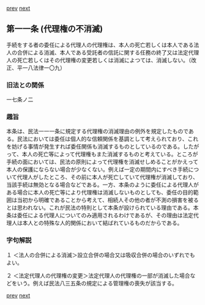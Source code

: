 [prev](/specific/markdowns/特許法/009_Mp-Ch_1-At_10.md)
[next](/specific/markdowns/特許法/011_Mp-Ch_1-At_12.md)
## 第一一条 (代理権の不消滅)
手続をする者の委任による代理人の代理権は、本人の死亡若しくは本人である法人の合併による消滅、本人である受託者の信託に関する任務の終了又は法定代理人の死亡若しくはその代理権の変更若しくは消滅によつては、消滅しない。（改正、平一八法律一〇九）


### 旧法との関係
一七条ノ二

### 趣旨
本条は、民法一一一条に規定する代理権の消滅理由の例外を規定したものである。民法においては委任は個人的な信頼関係を基調として考えられており、これを妨げる事情が発生すれば委任関係も消滅するものとしているのである。したがって、本人の死亡等によって代理権もまた消滅するものと考えている。ところが手続の面においては、民法の原則によって代理権を消滅せしめることがかえって本人の保護にならない場合が少なくない。例えば一定の期間内にすべき手続について代理人がしたところ、その前に本人が死亡していて代理権が消滅しており、当該手続は無効となる場合などである。一方、本条のように委任による代理人がある場合に本人の死亡等により代理権は消滅しないものとしても、委任の目的範囲は当初から明確であることから考えて、相続人その他の者が不測の損害を被るとは思われない。これが民法の特則として本条が設けられている理由である。本条は委任による代理人についてのみ適用されるわけであるが、その理由は法定代理人は本人との特殊な人的関係において結ばれているものだからである。


### 字句解説
１ ＜法人の合併による消滅＞設立合併の場合又は吸収合併の場合のいずれでもよい。

２ ＜法定代理人の代理権の変更＞法定代理人の代理権の一部が消滅した場合などをいう。例えば民法八三五条の規定による管理権の喪失が該当する。


[prev](/specific/markdowns/特許法/009_Mp-Ch_1-At_10.md)
[next](/specific/markdowns/特許法/011_Mp-Ch_1-At_12.md)